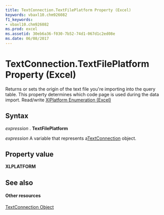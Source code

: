 ```yaml
---
title: TextConnection.TextFilePlatform Property (Excel)
keywords: vbaxl10.chm926082
f1_keywords:
- vbaxl10.chm926082
ms.prod: excel
ms.assetid: 30eb6a36-f030-7b52-74d1-067d1c2ed08e
ms.date: 06/08/2017
---
```



# TextConnection.TextFilePlatform Property (Excel)

Returns or sets the origin of the text file you're importing into the query table. This property determines which code page is used during the data import. Read/write [XlPlatform Enumeration (Excel)](xlplatform-enumeration-excel.md)


## Syntax

 _expression_ . **TextFilePlatform**

 _expression_ A variable that represents a[TextConnection](Excel.textconnection.md) object.


## Property value

 **XLPLATFORM**


## See also


#### Other resources



[TextConnection Object](Excel.textconnection.md)

